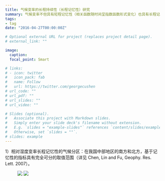 ```yaml
---
title: 气候变率的长程持续性（长程记忆性）研究
summary: 气候变率不但具有短程记忆性（相关函数随时间呈指数函数形式变化）也具有长程记忆性（相关函数随时间呈幂律函数形式变化）。
tags:
- tag
date: "2016-04-27T00:00:00Z"

# Optional external URL for project (replaces project detail page).
# external_link: ""

image:
  caption: 
  focal_point: Smart

# links:
# - icon: twitter
#   icon_pack: fab
#   name: Follow
#   url: https://twitter.com/georgecushen
# url_code: ""
# url_pdf: ""
# url_slides: ""
# url_video: ""

# Slides (optional).
#   Associate this project with Markdown slides.
#   Simply enter your slide deck's filename without extension.
#   E.g. `slides = "example-slides"` references `content/slides/example-slides.md`.
#   Otherwise, set `slides = ""`.
# slides: example
---
```


1）相对湿度变率长程记忆性的气候分区：在我国中部地区的南方和北方，基于记忆性的指标具有完全可分的取值范围（详见 Chen, Lin and Fu, Geophy. Res. Lett. 2007）。
<figure class="half">
    <img src="/media/rs1.png">
    <img src="/media/rs2.png">
</figure>

